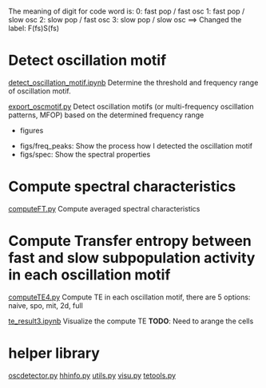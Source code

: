 # 

The meaning of digit for code word is:
    0: fast pop / fast osc
    1: fast pop / slow osc
    2: slow pop / fast osc
    3: slow pop / slow osc
==> Changed the label: F(fs)S(fs)

# Detect oscillation motif
[detect_oscillation_motif.ipynb](detect_oscillation_motif.ipynb)
Determine the threshold and frequency range of oscillation motif.

[export_oscmotif.py](export_oscmotif.py)
Detect oscillation motifs (or multi-frequency oscillation patterns, MFOP) based on the determined frequency range

* figures
- figs/freq_peaks: Show the process how I detected the oscillation motif
- figs/spec: Show the spectral properties

# Compute spectral characteristics 
[computeFT.py](./computeFT.py)
Compute averaged spectral characteristics

# Compute Transfer entropy between fast and slow subpopulation activity in each oscillation motif
[computeTE4.py](./computeTE4.py)
Compute TE in each oscillation motif, there are 5 options: naive, spo, mit, 2d, full

[te_result3.ipynb](./te_result3.ipynb)
Visualize the compute TE 
__TODO__: Need to arange the cells

<!-- - Validation of TE method is in [te_validation](te_validation.ipynb)
    - Use data "./data/te_validation_???.pkl" -->


# helper library
[oscdetector.py](oscdetector.py)
[hhinfo.py](../include/hhinfo.py)
[utils.py](utils.py)
[visu.py](visu.py)
[tetools.py](tetools.py)
